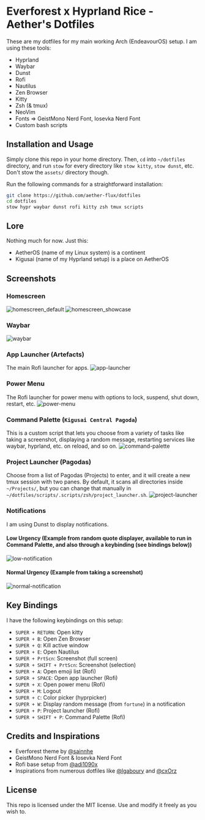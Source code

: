 # Everforest x Hyprland Rice - Aether's Dotfiles

These are my dotfiles for my main working Arch (EndeavourOS) setup.
I am using these tools:
- Hyprland
- Waybar
- Dunst
- Rofi
- Nautilus
- Zen Browser
- Kitty
- Zsh (& tmux)
- NeoVim
- Fonts => GeistMono Nerd Font, Iosevka Nerd Font
- Custom bash scripts

## Installation and Usage
Simply clone this repo in your home directory. Then, `cd` into `~/dotfiles` directory, and run `stow` for every directory like `stow kitty`, `stow dunst`, etc. <br/>
Don't stow the `assets/` directory though.

Run the following commands for a straightforward installation:
```sh
git clone https://github.com/aether-flux/dotfiles
cd dotfiles
stow hypr waybar dunst rofi kitty zsh tmux scripts
```

## Lore
Nothing much for now. Just this:
- AetherOS (name of my Linux system) is a continent
- Kigusai (name of my Hyprland setup) is a place on AetherOS

## Screenshots
### Homescreen
![homescreen_default](/assets/desktop_blank.png)
![homescreen_showcase](/assets/desktop_showcase.png)

### Waybar
![waybar](/assets/waybar.png)

### App Launcher (Artefacts)
The main Rofi launcher for apps.
![app-launcher](/assets/app_launcher.png)

### Power Menu
The Rofi launcher for power menu with options to lock, suspend, shut down, restart, etc.
![power-menu](/assets/powermenu.png)

### Command Palette (`Kigusai Central Pagoda`)
This is a custom script that lets you choose from a variety of tasks like taking a screenshot, displaying a random message, restarting services like waybar, hyprland, etc. on reload, and so on.
![command-palette](/assets/command_palette.png)

### Project Launcher (Pagodas)
Choose from a list of Pagodas (Projects) to enter, and it will create a new tmux session with two panes. By default, it scans all directories inside `~/Projects/`, but you can change that manually in `~/dotfiles/scripts/.scripts/zsh/project_launcher.sh`.
![project-launcher](project_launcher.png)

### Notifications
I am using Dunst to display notifications.

#### Low Urgency (Example from random quote displayer, available to run in Command Palette, and also through a keybinding (see bindings below))
![low-notification](/assets/low_urgency/notif.png)

#### Normal Urgency (Example from taking a screenshot)
![normal-notification](/assets/normal_urgency_notif.png)

## Key Bindings
I have the following keybindings on this setup:
- `SUPER + RETURN`: Open kitty
- `SUPER + B`: Open Zen Browser
- `SUPER + Q`: Kill active window
- `SUPER + E`: Open Nautilus
- `SUPER + PrtScn`: Screenshot (full screen)
- `SUPER + SHIFT + PrtScn`: Screenshot (selection)
- `SUPER + A`: Open emoji list (Rofi)
- `SUPER + SPACE`: Open app launcher (Rofi)
- `SUPER + X`: Open power menu (Rofi)
- `SUPER + M`: Logout
- `SUPER + C`: Color picker (hyprpicker)
- `SUPER + W`: Display random message (from `fortune`) in a notification
- `SUPER + P`: Project launcher (Rofi)
- `SUPER + SHIFT + P`: Command Palette (Rofi)

## Credits and Inspirations
- Everforest theme by [@sainnhe](https://github.com/sainnhe/)
- GeistMono Nerd Font & Iosevka Nerd Font
- Rofi base setup from [@adi1090x](https://github.com/adi1090x)
- Inspirations from numerous dotfiles like [@lgaboury](https://github.com/lgaboury/Sway-Waybar-Install-Script) and [@cxOrz](https://github.com/cxOrz/dotfiles-hyprland/)

## License
This repo is licensed under the MIT license. Use and modify it freely as you wish to.

